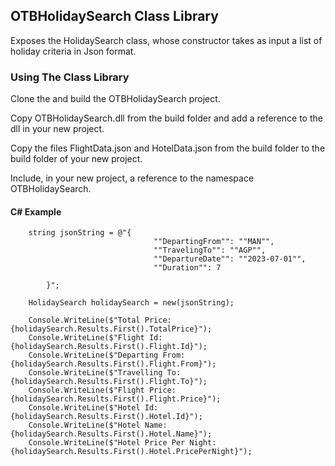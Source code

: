 ## OTBHolidaySearch Class Library

Exposes the HolidaySearch class, whose constructor takes as input a list of holiday criteria in Json format.

### Using The Class Library

Clone the and build the OTBHolidaySearch project.

Copy OTBHolidaySearch.dll from the build folder and add a reference to the dll in your new project.

Copy the files FlightData.json and HotelData.json from the build folder to the build folder of your new project.

Include, in your new project, a reference to the namespace OTBHolidaySearch.

#### C# Example



        string jsonString = @"{
                                    ""DepartingFrom"": ""MAN"",
                                    ""TravelingTo"": ""AGP"",
                                    ""DepartureDate"": ""2023-07-01"",
                                    ""Duration"": 7
                                    
            }";

        HolidaySearch holidaySearch = new(jsonString);

        Console.WriteLine($"Total Price: {holidaySearch.Results.First().TotalPrice}");
        Console.WriteLine($"Flight Id: {holidaySearch.Results.First().Flight.Id}");
        Console.WriteLine($"Departing From: {holidaySearch.Results.First().Flight.From}");
        Console.WriteLine($"Travelling To: {holidaySearch.Results.First().Flight.To}");
        Console.WriteLine($"Flight Price: {holidaySearch.Results.First().Flight.Price}");
        Console.WriteLine($"Hotel Id: {holidaySearch.Results.First().Hotel.Id}");
        Console.WriteLine($"Hotel Name: {holidaySearch.Results.First().Hotel.Name}");
        Console.WriteLine($"Hotel Price Per Night: {holidaySearch.Results.First().Hotel.PricePerNight}");
    


 


